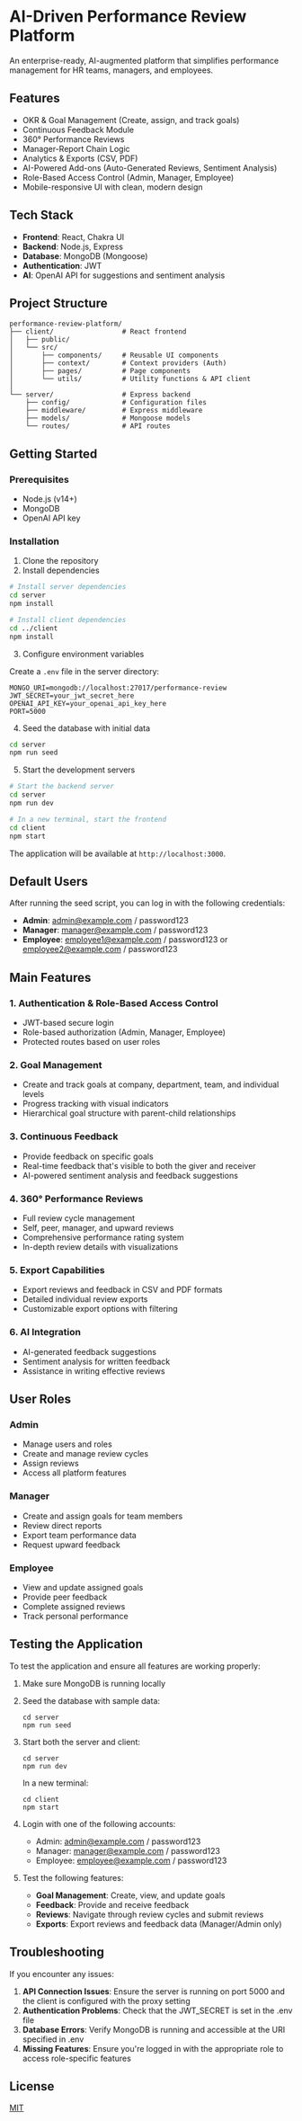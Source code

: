 # AI-Driven Performance Review Platform

An enterprise-ready, AI-augmented platform that simplifies performance management for HR teams, managers, and employees.

## Features

- OKR & Goal Management (Create, assign, and track goals)
- Continuous Feedback Module
- 360° Performance Reviews
- Manager-Report Chain Logic
- Analytics & Exports (CSV, PDF)
- AI-Powered Add-ons (Auto-Generated Reviews, Sentiment Analysis)
- Role-Based Access Control (Admin, Manager, Employee)
- Mobile-responsive UI with clean, modern design

## Tech Stack

- **Frontend**: React, Chakra UI
- **Backend**: Node.js, Express
- **Database**: MongoDB (Mongoose)
- **Authentication**: JWT
- **AI**: OpenAI API for suggestions and sentiment analysis

## Project Structure

```
performance-review-platform/
├── client/                 # React frontend
│   ├── public/
│   └── src/
│       ├── components/     # Reusable UI components
│       ├── context/        # Context providers (Auth)
│       ├── pages/          # Page components
│       └── utils/          # Utility functions & API client
│
└── server/                 # Express backend
    ├── config/             # Configuration files
    ├── middleware/         # Express middleware
    ├── models/             # Mongoose models
    └── routes/             # API routes
```

## Getting Started

### Prerequisites

- Node.js (v14+)
- MongoDB
- OpenAI API key

### Installation

1. Clone the repository
2. Install dependencies

```bash
# Install server dependencies
cd server
npm install

# Install client dependencies
cd ../client
npm install
```

3. Configure environment variables

Create a `.env` file in the server directory:

```
MONGO_URI=mongodb://localhost:27017/performance-review
JWT_SECRET=your_jwt_secret_here
OPENAI_API_KEY=your_openai_api_key_here
PORT=5000
```

4. Seed the database with initial data

```bash
cd server
npm run seed
```

5. Start the development servers

```bash
# Start the backend server
cd server
npm run dev

# In a new terminal, start the frontend
cd client
npm start
```

The application will be available at `http://localhost:3000`.

## Default Users

After running the seed script, you can log in with the following credentials:

- **Admin**: admin@example.com / password123
- **Manager**: manager@example.com / password123
- **Employee**: employee1@example.com / password123 or employee2@example.com / password123

## Main Features

### 1. Authentication & Role-Based Access Control

- JWT-based secure login
- Role-based authorization (Admin, Manager, Employee)
- Protected routes based on user roles

### 2. Goal Management

- Create and track goals at company, department, team, and individual levels
- Progress tracking with visual indicators
- Hierarchical goal structure with parent-child relationships

### 3. Continuous Feedback

- Provide feedback on specific goals
- Real-time feedback that's visible to both the giver and receiver
- AI-powered sentiment analysis and feedback suggestions

### 4. 360° Performance Reviews

- Full review cycle management
- Self, peer, manager, and upward reviews
- Comprehensive performance rating system
- In-depth review details with visualizations

### 5. Export Capabilities

- Export reviews and feedback in CSV and PDF formats
- Detailed individual review exports
- Customizable export options with filtering

### 6. AI Integration

- AI-generated feedback suggestions
- Sentiment analysis for written feedback
- Assistance in writing effective reviews

## User Roles

### Admin
- Manage users and roles
- Create and manage review cycles
- Assign reviews
- Access all platform features

### Manager
- Create and assign goals for team members
- Review direct reports
- Export team performance data
- Request upward feedback

### Employee
- View and update assigned goals
- Provide peer feedback
- Complete assigned reviews
- Track personal performance

## Testing the Application

To test the application and ensure all features are working properly:

1. Make sure MongoDB is running locally
2. Seed the database with sample data:
   ```
   cd server
   npm run seed
   ```
3. Start both the server and client:
   ```
   cd server
   npm run dev
   ```
   In a new terminal:
   ```
   cd client
   npm start
   ```
4. Login with one of the following accounts:
   - Admin: admin@example.com / password123
   - Manager: manager@example.com / password123
   - Employee: employee@example.com / password123

5. Test the following features:
   - **Goal Management**: Create, view, and update goals
   - **Feedback**: Provide and receive feedback
   - **Reviews**: Navigate through review cycles and submit reviews
   - **Exports**: Export reviews and feedback data (Manager/Admin only)

## Troubleshooting

If you encounter any issues:

1. **API Connection Issues**: Ensure the server is running on port 5000 and the client is configured with the proxy setting
2. **Authentication Problems**: Check that the JWT_SECRET is set in the .env file
3. **Database Errors**: Verify MongoDB is running and accessible at the URI specified in .env
4. **Missing Features**: Ensure you're logged in with the appropriate role to access role-specific features

## License

[MIT](LICENSE)
